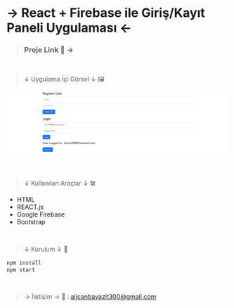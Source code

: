 # → React + Firebase ile Giriş/Kayıt Paneli Uygulaması ←

> ### Proje Link 📎 → 

<br>

>↓ Uygulama İçi Görsel ↓ 🖼

![Görsel](src/img/firebase-img.png)

<br>

>↓ Kullanılan Araçlar ↓ 🛠

* HTML
* REACT.js
* Google Firebase
* Bootstrap

<br>

>↓ Kurulum ↓ 🧱

```
npm install
npm start
```

<br>

> → İletişim →  📩 :
> alicanbayazit300@gmail.com